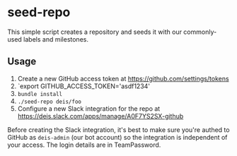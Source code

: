 # seed-repo

This simple script creates a repository and seeds it with our commonly-used labels and milestones.

## Usage

1. Create a new GitHub access token at https://github.com/settings/tokens
2. `export GITHUB_ACCESS_TOKEN='asdf1234'
3. `bundle install`
4. `./seed-repo deis/foo`
5. Configure a new Slack integration for the repo at https://deis.slack.com/apps/manage/A0F7YS2SX-github

Before creating the Slack integration, it's best to make sure you're authed to GitHub as `deis-admin` (our bot account) so
the integration is independent of your access. The login details are in TeamPassword.
